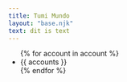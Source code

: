 ```yaml
---
title: Tumi Mundo
layout: "base.njk"
text: dit is text
---
```


<ul>
  {% for account in account %}
    <li>{{ accounts }}</li>
  {% endfor %}
</ul>
